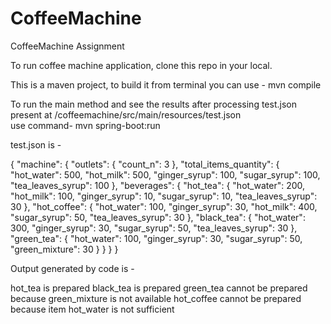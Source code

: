 # CoffeeMachine
CoffeeMachine Assignment

To run coffee machine application, clone this repo in your local.

This is a maven project, to build it from terminal you can use -   mvn compile 

To run the main method and see the results after processing test.json present at /coffeemachine/src/main/resources/test.json  
use command-  mvn spring-boot:run


test.json is - 

{
  "machine": {
    "outlets": {
      "count_n": 3
    },
    "total_items_quantity": {
      "hot_water": 500,
      "hot_milk": 500,
      "ginger_syrup": 100,
      "sugar_syrup": 100,
      "tea_leaves_syrup": 100
    },
    "beverages": {
      "hot_tea": {
        "hot_water": 200,
        "hot_milk": 100,
        "ginger_syrup": 10,
        "sugar_syrup": 10,
        "tea_leaves_syrup": 30
      },
      "hot_coffee": {
        "hot_water": 100,
        "ginger_syrup": 30,
        "hot_milk": 400,
        "sugar_syrup": 50,
        "tea_leaves_syrup": 30
      },
      "black_tea": {
        "hot_water": 300,
        "ginger_syrup": 30,
        "sugar_syrup": 50,
        "tea_leaves_syrup": 30
      },
      "green_tea": {
        "hot_water": 100,
        "ginger_syrup": 30,
        "sugar_syrup": 50,
        "green_mixture": 30
      }
    }
  }
}

Output generated by code is  - 

hot_tea is prepared
black_tea is prepared
green_tea cannot be prepared because green_mixture is not available
hot_coffee cannot be prepared because item hot_water is not sufficient
